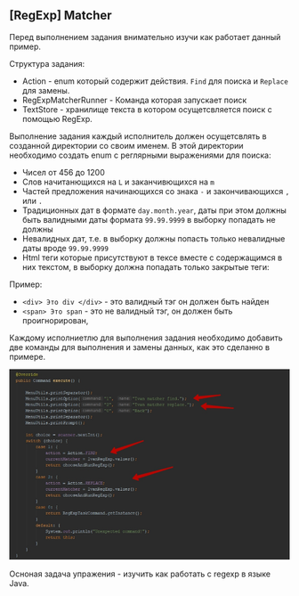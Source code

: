 ## [RegExp] Matcher

Перед выполнением задания внимательно изучи как работает данный пример.


Структура задания:

- Action - enum который содержит действия. `Find` для поиска и `Replace` для замены.
- RegExpMatcherRunner - Команда которая запускает поиск
- TextStore - хранилище текста в котором осущетсвляется поиск с помощью RegExp.

Выполнение задания каждый исполнитель должен осущетсвлять в созданной директории со своим именем.
В этой директории необходимо создать enum с реглярными выражениями для поиска:

- Чисел от 456 до 1200
- Слов начитанющихся на `L` и заканчивющихся на `m`
- Частей предложения начинающихся со знака `-` и закончивающихся `,` или `.`
- Традиционных дат в формате `day.month.year`, даты при этом должны быть валидными даты формата `99.99.9999` в выборку попадать не должны
- Невалидных дат, т.е. в выборку должны попасть только невалидные даты вроде `99.99.9999`
- Html теги которые присутствуют в тексе вместе с содержащимся в них текстом, в выборку должна попадать только
закрытые теги:

Пример:

- `<div> Это div </div>` - это валидный тэг он должен быть найден
- `<span> Это span` - это не валидный тэг, он должен быть проигнорирован, 

Каждому исполниетлю для выполнения задания необходимо добавить две команды для выполнения и замены данных,
как это сделанно в примере.
 
![executor](../../../../../../../images/mainreadme/regexp/matcher/first.jpg)

Осноная задача упражения - изучить как работать с regexp в языке Java.
